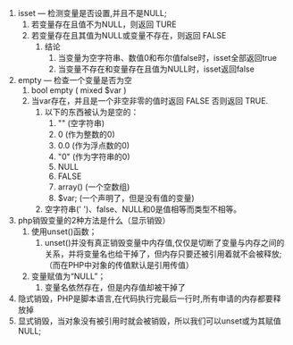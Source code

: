 1. isset — 检测变量是否设置,并且不是NULL;
   1. 若变量存在且值不为NULL，则返回 TURE 
   2. 若变量存在且其值为NULL或变量不存在，则返回 FALSE
      1. 结论
         1.  当变量为空字符串、数值0和布尔值false时，isset全部返回true
         2.  当变量不存在和变量存在且值为NULL时，isset返回false
2. empty — 检查一个变量是否为空
    1. bool empty ( mixed $var )
    2. 当var存在，并且是一个非空非零的值时返回 FALSE 否则返回 TRUE.
       1. 以下的东西被认为是空的：
          1. "" (空字符串)
          2. 0 (作为整数的0)
          3. 0.0 (作为浮点数的0)
          4. "0" (作为字符串的0)
          5. NULL
          6. FALSE
          7. array() (一个空数组)
          8. $var; (一个声明了，但是没有值的变量)
       2.  空字符串(' ')、false、NULL和0是值相等而类型不相等。
 1. php销毁变量的2种方法是什么（显示销毁）
    1. 使用unset()函数；
       1. unset()并没有真正销毁变量中内存值,仅仅是切断了变量与内存之间的关系，并将变量名也给干掉了，但内存只要还被引用着就不会被释放; （而在PHP中对象的传值默认是引用传值）
    2. 变量赋值为“NULL”；
       1. 变量名依然存在，但是内存值却被干掉了
 2. 隐式销毁，PHP是脚本语言,在代码执行完最后一行时,所有申请的内存都要释放掉
 3. 显式销毁，当对象没有被引用时就会被销毁，所以我们可以unset或为其赋值NULL;